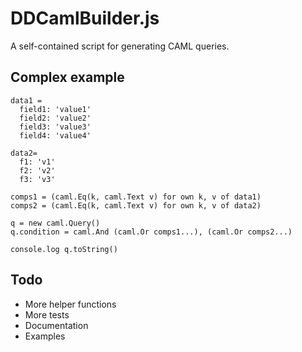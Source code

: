 DDCamlBuilder.js
================

A self-contained script for generating CAML queries.

Complex example
---------------

    data1 =
      field1: 'value1'
      field2: 'value2'
      field3: 'value3'
      field4: 'value4'

    data2=
      f1: 'v1'
      f2: 'v2'
      f3: 'v3'

    comps1 = (caml.Eq(k, caml.Text v) for own k, v of data1)
    comps2 = (caml.Eq(k, caml.Text v) for own k, v of data2)

    q = new caml.Query()
    q.condition = caml.And (caml.Or comps1...), (caml.Or comps2...)

    console.log q.toString()

Todo
----

 - More helper functions
 - More tests
 - Documentation
 - Examples

